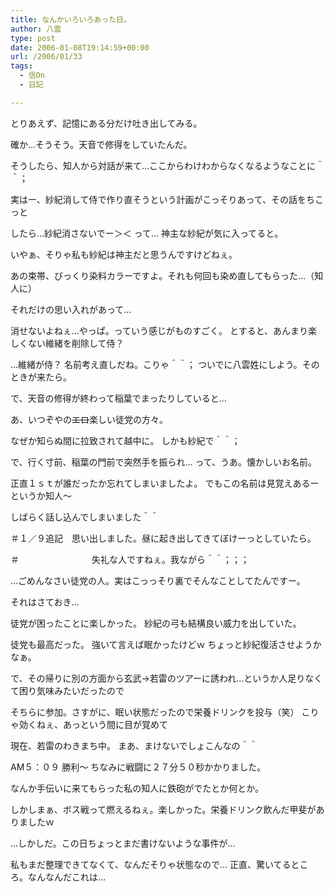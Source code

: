 ```yaml
---
title: なんかいろいろあった日。
author: 八雲
type: post
date: 2006-01-08T19:14:59+00:00
url: /2006/01/33
tags:
  - 信On
  - 日記

---
```

とりあえず、記憶にある分だけ吐き出してみる。

確か&hellip;そうそう。天音で修得をしていたんだ。
  
そうしたら、知人から対話が来て&hellip;ここからわけわからなくなるようなことに＾＾；
  
実はー、紗紀消して侍で作り直そうという計画がこっそりあって、その話をちこっと
  
したら&hellip;紗紀消さないでー＞＜ って&hellip; 神主な紗紀が気に入ってると。
  
いやぁ、そりゃ私も紗紀は神主だと思うんですけどねぇ。
  
あの束帯、びっくり染料カラーですよ。それも何回も染め直してもらった&hellip;（知人に）

それだけの思い入れがあって&hellip;

消せないよねぇ&hellip;やっぱ。っていう感じがものすごく。 とすると、あんまり楽しくない維緒を削除して侍？
  
&hellip;維緒が侍？ 名前考え直しだね。こりゃ＾＾； ついでに八雲姓にしよう。そのときが来たら。

で、天音の修得が終わって稲葉でまったりしていると&hellip;
  
あ、いつぞやの<del datetime="2006-01-08T18:49:27+00:00">エロ</del>楽しい徒党の方々。
  
なぜか知らぬ間に拉致されて越中に。 しかも紗紀で＾＾；
  
で、行く寸前、稲葉の門前で突然手を振られ&hellip; って、うあ。懐かしいお名前。
  
正直１ｓｔが誰だったか忘れてしまいましたよ。 でもこの名前は見覚えあるーというか知人～
  
しばらく話し込んでしまいました＾＾
  
＃１／９追記　思い出しました。昼に起き出してきてぼけーっとしていたら。 
  
＃　　　　　　　　 失礼な人ですねぇ。我ながら＾＾；；；
  
&hellip;ごめんなさい徒党の人。実はこっっそり裏でそんなことしてたんですー。
  
それはさておき&hellip;
  
徒党が困ったことに楽しかった。 紗紀の弓も結構良い威力を出していた。
  
徒党も最高だった。 強いて言えば眠かったけどｗ ちょっと紗紀復活させようかなぁ。

で、その帰りに別の方面から玄武&rarr;若雷のツアーに誘われ&hellip;というか人足りなくて困り気味みたいだったので
  
そちらに参加。さすがに、眠い状態だったので栄養ドリンクを投与（笑） こりゃ効くねぇ、あっという間に目が覚めて
  
現在、若雷のわきまち中。 まあ、まけないでしょこんなの＾＾

AM５：０９ 勝利～ ちなみに戦闘に２７分５０秒かかりました。
  
なんか手伝いに来てもらった私の知人に鉄砲がでたとか何とか。
  
しかしまぁ、ボス戦って燃えるねぇ。楽しかった。栄養ドリンク飲んだ甲斐がありましたｗ

&hellip;しかしだ。この日ちょっとまだ書けないような事件が&hellip;
  
私もまだ整理できてなくて、なんだそりゃ状態なので&hellip; 正直、驚いてるところ。なんなんだこれは&hellip;
